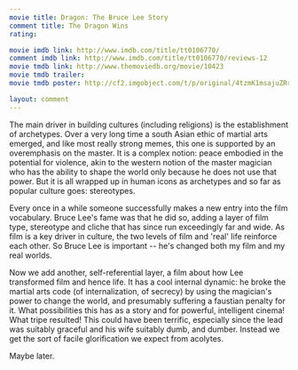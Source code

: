 ```yaml
---
movie title: Dragon: The Bruce Lee Story
comment title: The Dragon Wins
rating: 

movie imdb link: http://www.imdb.com/title/tt0106770/
comment imdb link: http://www.imdb.com/title/tt0106770/reviews-12
movie tmdb link: http://www.themoviedb.org/movie/10423
movie tmdb trailer: 
movie tmdb poster: http://cf2.imgobject.com/t/p/original/4tzmK1msajuZRrH54SUSjWEvJ3.jpg

layout: comment
---
```


The main driver in building cultures (including religions) is the establishment of archetypes. Over a very long time a south Asian ethic of martial arts emerged, and like most really strong memes, this one is supported by an overemphasis on the master. It is a complex notion: peace embodied in the potential for violence, akin to the western notion of the master magician who has the ability to shape the world only because he does not use that power. But it is all wrapped up in human icons as archetypes and so far as popular culture goes: stereotypes.

Every once in a while someone successfully makes a new entry into the film vocabulary. Bruce Lee's fame was that he did so, adding a layer of film type, stereotype and cliche that has since run exceedingly far and wide. As film is a key driver in culture, the two levels of film and 'real' life reinforce each other. So Bruce Lee is important -- he's changed both my film and my real worlds.

Now we add another, self-referential layer, a film about how Lee transformed film and hence life. It has a cool internal dynamic: he broke the martial arts code (of internalization, of secrecy) by using the magician's power to change the world, and presumably suffering a faustian penalty for it. What possibilities this has as a story and for powerful, intelligent cinema! What tripe resulted! This could have been terrific, especially since the lead was suitably graceful and his wife suitably dumb, and dumber. Instead we get the sort of facile glorification we expect from acolytes. 

Maybe later.